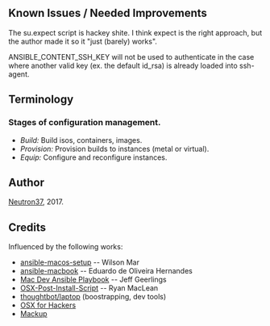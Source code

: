## Known Issues / Needed Improvements

The su.expect script is hackey shite. I think expect is the right approach, but the author made it so it "just (barely) works".

ANSIBLE_CONTENT_SSH_KEY will not be used to authenticate in the case where another valid key (ex. the default id_rsa) is already loaded into ssh-agent.

## Terminology

### Stages of configuration management.

* *Build:* Build isos, containers, images.
* *Provision:* Provision builds to instances (metal or virtual).
* *Equip:* Configure and reconfigure instances.

## Author

[Neutron37](http://neutron37.com), 2017.

## Credits

Influenced by the following works:

* [ansible-macos-setup](wilsonmar/ansible-macos-setup) -- Wilson Mar
* [ansible-macbook](https://github.com/eduardodeoh/ansible-macbook]) -- Eduardo de Oliveira Hernandes
* [Mac Dev Ansible Playbook](https://github.com/geerlingguy/mac-dev-playbook) -- Jeff Geerlings
* [OSX-Post-Install-Script](https://github.com/ryanmaclean/OSX-Post-Install-Script) -- Ryan MacLean
* [thoughtbot/laptop](https://github.com/thoughtbot/laptop) (boostrapping, dev tools)
* [OSX for Hackers](https://gist.github.com/MatthewMueller/e22d9840f9ea2fee4716)
* [Mackup](https://github.com/lra/mackup)
